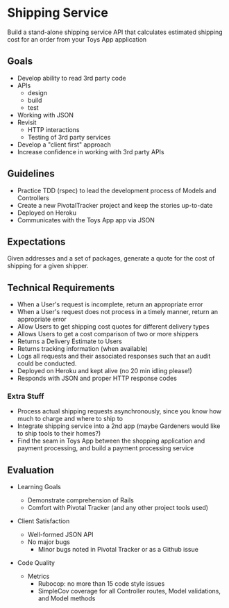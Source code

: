 Shipping Service
=================

Build a stand-alone shipping service API that calculates estimated shipping cost for an order from your Toys App application

Goals
--------
- Develop ability to read 3rd party code
- APIs
    + design
    + build
    + test
- Working with JSON
- Revisit
    + HTTP interactions
    + Testing of 3rd party services
- Develop a "client first" approach
- Increase confidence in working with 3rd party APIs

Guidelines
----------

+ Practice TDD (rspec) to lead the development process of Models and Controllers
+ Create a new PivotalTracker project and keep the stories up-to-date
+ Deployed on Heroku
+ Communicates with the Toys App app via JSON


Expectations
------------
Given addresses and a set of packages, generate a quote for the cost of shipping for a given shipper.

Technical Requirements
------------

+ When a User's request is incomplete, return an appropriate error
+ When a User's request does not process in a timely manner, return an appropriate error
+ Allow Users to get shipping cost quotes for different delivery types
+ Allows Users to get a cost comparison of two or more shippers
+ Returns a Delivery Estimate to Users
+ Returns tracking information (when available)
+ Logs all requests and their associated responses such that an audit could be conducted.
+ Deployed on Heroku and kept alive (no 20 min idling please!)
+ Responds with JSON and proper HTTP response codes

### Extra Stuff

+ Process actual shipping requests asynchronously, since you know how much to charge and where to ship to
+ Integrate shipping service into a 2nd app (maybe Gardeners would like to ship tools to their homes?)
+ Find the seam in Toys App between the shopping application and payment processing, and build a payment processing service


## Evaluation
+ Learning Goals
    * Demonstrate comprehension of Rails
    * Comfort with Pivotal Tracker (and any other project tools used)

+ Client Satisfaction
    * Well-formed JSON API
    * No major bugs
        - Minor bugs noted in Pivotal Tracker or as a Github issue

+ Code Quality
    * Metrics
        - Rubocop: no more than 15 code style issues
        - SimpleCov coverage for all Controller routes, Model validations, and Model methods
